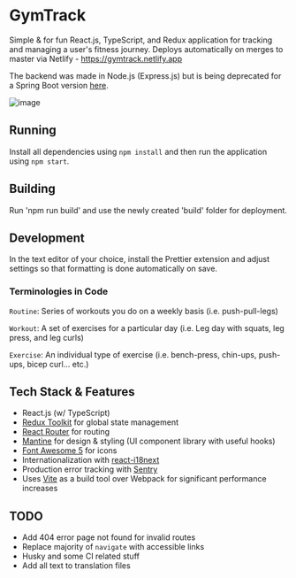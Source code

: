 # GymTrack

Simple & for fun React.js, TypeScript, and Redux application for tracking and managing a user's fitness journey. Deploys automatically on merges to master via Netlify - https://gymtrack.netlify.app

The backend was made in Node.js (Express.js) but is being deprecated for a Spring Boot version [here](https://github.com/GV79/GymTrackApiV2).

![image](https://user-images.githubusercontent.com/24909563/159189357-b88bdbd4-331f-4f5e-9938-0851813ab132.png)

## Running

Install all dependencies using `npm install` and then run the application using `npm start`.

## Building

Run 'npm run build' and use the newly created 'build' folder for deployment.

## Development

In the text editor of your choice, install the Prettier extension and adjust settings so that formatting is done automatically on save.

### Terminologies in Code

`Routine`: Series of workouts you do on a weekly basis (i.e. push-pull-legs)

`Workout`: A set of exercises for a particular day (i.e. Leg day with squats, leg press, and leg curls)

`Exercise`: An individual type of exercise (i.e. bench-press, chin-ups, push-ups, bicep curl... etc.)

## Tech Stack & Features

- React.js (w/ TypeScript)
- [Redux Toolkit](https://redux-toolkit.js.org/) for global state management
- [React Router](https://reactrouter.com/) for routing
- [Mantine](https://mantine.dev/) for design & styling (UI component library with useful hooks)
- [Font Awesome 5](https://fontawesome.com/v5/search) for icons
- Internationalization with [react-i18next](https://react.i18next.com/)
- Production error tracking with [Sentry](https://sentry.io/)
- Uses [Vite](https://vitejs.dev/) as a build tool over Webpack for significant performance increases

## TODO

- Add 404 error page not found for invalid routes
- Replace majority of `navigate` with accessible links
- Husky and some CI related stuff
- Add all text to translation files
